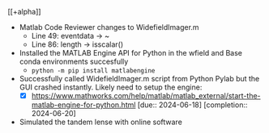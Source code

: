 [[+alpha]]

- Matlab Code Reviewer changes to WidefieldImager.m
	- Line 49: eventdata -> ~
	- Line 86: length -> isscalar()
- Installed the MATLAB Engine API for Python in the wfield and Base conda environments succesfully
	- `python -m pip install matlabengine`
- Successfully called WidefieldImager.m script from Python Pylab but the GUI crashed instantly. Likely need to setup the engine: 
	- [x] https://www.mathworks.com/help/matlab/matlab_external/start-the-matlab-engine-for-python.html  [due:: 2024-06-18]  [completion:: 2024-06-20]
- Simulated the tandem lense with online software
